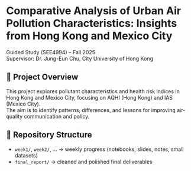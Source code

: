 # Comparative Analysis of Urban Air Pollution Characteristics: Insights from Hong Kong and Mexico City

Guided Study (SEE4994) – Fall 2025  
Supervisor: Dr. Jung-Eun Chu, City University of Hong Kong  

## 📌 Project Overview
This project explores pollutant characteristics and health risk indices in Hong Kong and Mexico City, focusing on AQHI (Hong Kong) and IAS (Mexico City).  
The aim is to identify patterns, differences, and lessons for improving air-quality communication and policy.

## 📂 Repository Structure
- `week1/`, `week2/`, ... → weekly progress (notebooks, slides, notes, small datasets)
- `final_report/` → cleaned and polished final deliverables
